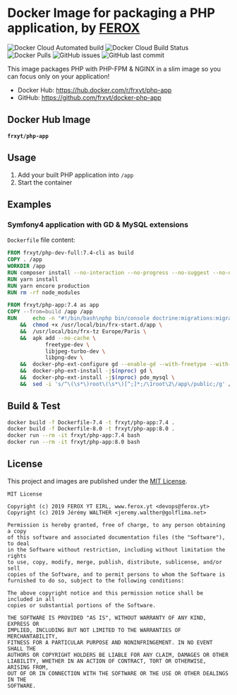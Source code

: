 # Docker Image for packaging a PHP application, by [FEROX](https://ferox.yt)

![Docker Cloud Automated build](https://img.shields.io/docker/cloud/automated/frxyt/php-app.svg)
![Docker Cloud Build Status](https://img.shields.io/docker/cloud/build/frxyt/php-app.svg)
![Docker Pulls](https://img.shields.io/docker/pulls/frxyt/php-app.svg)
![GitHub issues](https://img.shields.io/github/issues/frxyt/docker-php-app.svg)
![GitHub last commit](https://img.shields.io/github/last-commit/frxyt/docker-php-app.svg)

This image packages PHP with PHP-FPM & NGINX in a slim image so you can focus only on your application!

* Docker Hub: https://hub.docker.com/r/frxyt/php-app
* GitHub: https://github.com/frxyt/docker-php-app

## Docker Hub Image

**`frxyt/php-app`**

## Usage

1. Add your built PHP application into `/app`
1. Start the container

## Examples

### Symfony4 application with GD & MySQL extensions

`Dockerfile` file content:

```Dockerfile
FROM frxyt/php-dev-full:7.4-cli as build
COPY . /app
WORKDIR /app
RUN composer install --no-interaction --no-progress --no-suggest --no-dev --optimize-autoloader
RUN yarn install
RUN yarn encore production
RUN rm -rf node_modules

FROM frxyt/php-app:7.4 as app
COPY --from=build /app /app
RUN     echo -n "#!/bin/bash\nphp bin/console doctrine:migrations:migrate -n" > /usr/local/bin/frx-start.d/app \
    &&  chmod +x /usr/local/bin/frx-start.d/app \
    &&  /usr/local/bin/frx-tz Europe/Paris \
    &&  apk add --no-cache \
            freetype-dev \
            libjpeg-turbo-dev \
            libpng-dev \
    &&  docker-php-ext-configure gd --enable-gd --with-freetype --with-jpeg \
    &&  docker-php-ext-install -j$(nproc) gd \
    &&  docker-php-ext-install -j$(nproc) pdo_mysql \
    &&  sed -i 's/^\(\s*\)root\(\s*\)[^;]*;/\1root\2\/app\/public;/g' /etc/nginx/conf.d/default.conf
```

## Build & Test

```sh
docker build -f Dockerfile-7.4 -t frxyt/php-app:7.4 .
docker build -f Dockerfile-8.0 -t frxyt/php-app:8.0 .
docker run --rm -it frxyt/php-app:7.4 bash
docker run --rm -it frxyt/php-app:8.0 bash
```

## License

This project and images are published under the [MIT License](LICENSE).

```
MIT License

Copyright (c) 2019 FEROX YT EIRL, www.ferox.yt <devops@ferox.yt>
Copyright (c) 2019 Jérémy WALTHER <jeremy.walther@golflima.net>

Permission is hereby granted, free of charge, to any person obtaining a copy
of this software and associated documentation files (the "Software"), to deal
in the Software without restriction, including without limitation the rights
to use, copy, modify, merge, publish, distribute, sublicense, and/or sell
copies of the Software, and to permit persons to whom the Software is
furnished to do so, subject to the following conditions:

The above copyright notice and this permission notice shall be included in all
copies or substantial portions of the Software.

THE SOFTWARE IS PROVIDED "AS IS", WITHOUT WARRANTY OF ANY KIND, EXPRESS OR
IMPLIED, INCLUDING BUT NOT LIMITED TO THE WARRANTIES OF MERCHANTABILITY,
FITNESS FOR A PARTICULAR PURPOSE AND NONINFRINGEMENT. IN NO EVENT SHALL THE
AUTHORS OR COPYRIGHT HOLDERS BE LIABLE FOR ANY CLAIM, DAMAGES OR OTHER
LIABILITY, WHETHER IN AN ACTION OF CONTRACT, TORT OR OTHERWISE, ARISING FROM,
OUT OF OR IN CONNECTION WITH THE SOFTWARE OR THE USE OR OTHER DEALINGS IN THE
SOFTWARE.
```
